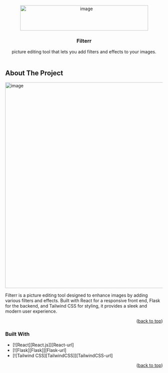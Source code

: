 <!-- Improved compatibility of back to top link: See: https://github.com/othneildrew/Best-README-Template/pull/73 -->
<a id="readme-top"></a>
<!--
*** Thanks for checking out the Best-README-Template. If you have a suggestion
*** that would make this better, please fork the repo and create a pull request
*** or simply open an issue with the tag "enhancement".
*** Don't forget to give the project a star!
*** Thanks again! Now go create something AMAZING! :D
-->



<!-- PROJECT SHIELDS -->
<!--
*** I'm using markdown "reference style" links for readability.
*** Reference links are enclosed in brackets [ ] instead of parentheses ( ).
*** See the bottom of this document for the declaration of the reference variables
*** for contributors-url, forks-url, etc. This is an optional, concise syntax you may use.
*** https://www.markdownguide.org/basic-syntax/#reference-style-links
-->




<!-- PROJECT LOGO -->
<br />
<div align="center">
  <a href="https://github.com/othneildrew/Best-README-Template">
    <img width="409" alt="image" src="https://github.com/user-attachments/assets/2acbb5a4-07de-4372-a7aa-15862db0432b" width="80" height="80">
  </a>

  <h3 align="center">Filterr</h3>

  <p align="center">
picture editing tool that lets you add filters and effects to your images.    <br />
    <br />
</div>





<!-- ABOUT THE PROJECT -->
## About The Project

<img width="655" alt="image" src="https://github.com/user-attachments/assets/2a32193e-e808-4d83-ad6b-ada304ae33b8">

Filterr is a picture editing tool designed to enhance  images by adding various filters and effects. Built with React for a responsive front end, Flask for the backend, and Tailwind CSS for styling, it provides a sleek and modern user experience.


<p align="right">(<a href="#readme-top">back to top</a>)</p>


### Built With

* [![React][React.js]][React-url]
* [![Flask][Flask]][Flask-url]
* [![Tailwind CSS][TailwindCSS]][TailwindCSS-url]
<p align="right">(<a href="#readme-top">back to top</a>)</p>

